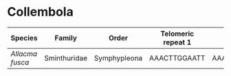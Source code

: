 # Collembola

| Species | Family | Order | Telomeric repeat 1 | Telomeric repeat 2 | Data type |
| -- | --- | --- | --- | --- | --- |
| *Allacma fusca* | Sminthuridae | Symphypleona | AAACTTGGAATT | AAACTTGGAATTAAACTTGGAATT | pacbio |
